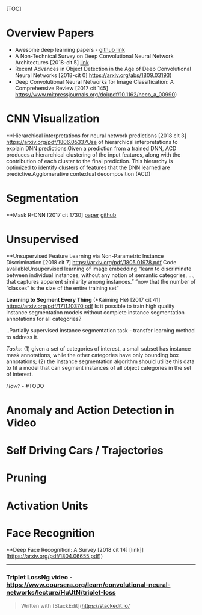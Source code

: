 
[TOC]

# Overview Papers
 - Awesome deep learning papers  - [github link]([https://github.com/terryum/awesome-deep-learning-papers(https://github.com/terryum/awesome-deep-learning-papers))
 - A Non-Technical Survey on Deep Convolutional Neural Network Architectures [2018-cit 5] [link]([https://arxiv.org/pdf/1803.02129.pdf(https://arxiv.org/pdf/1803.02129.pdf))
 - Recent Advances in Object Detection in the Age of Deep Convolutional Neural Networks [2018-cit 0] https://arxiv.org/abs/1809.03193)
 - Deep Convolutional Neural Networks for Image Classification: A Comprehensive Review [2017 cit 145] https://www.mitpressjournals.org/doi/pdf/10.1162/neco_a_00990)


# CNN Visualization
**Hierarchical interpretations for neural network predictions [2018 cit 3] https://arxiv.org/pdf/1806.05337Use of hierarchical interpretations to explain DNN predictions.Given a prediction from a trained DNN, ACD produces a hierarchical clustering of the input features, along with the contribution of each cluster to the final prediction. This hierarchy is optimized to identify clusters of features that the DNN learned are predictive.Agglomerative contextual decomposition (ACD)


# Segmentation
**Mask R-CNN [2017 cit 1730] [paper](https://arxiv.org/pdf/1703.06870.pdf) [github](https://github.com/matterport/Mask_RCNN)


# Unsupervised
**Unsupervised Feature Learning via Non-Parametric Instance Discrimination [2018 cit 7] https://arxiv.org/pdf/1805.01978.pdf
Code availableUnsupervised learning of image embedding
“learn to discriminate between individual instances, without any notion of semantic categories, …, that captures apparent similarity among instances.”
“now that the number of “classes” is the size of the entire training set”

**Learning to Segment Every Thing** (*Kaiming He) [2017 cit 41] https://arxiv.org/pdf/1711.10370.pdf
Is it possible to train high quality instance segmentation models without complete instance segmentation annotations for all categories?

..Partially supervised instance segmentation task - transfer learning method to address it.

*Tasks*: (1) given a set of categories of interest, a small subset has instance mask annotations, while the other categories have only bounding box annotations; (2) the instance segmentation algorithm should utilize this data to fit a model that can segment instances of all object categories in the set of interest.

*How?* - #TODO

# Anomaly and Action Detection in Video

# Self Driving Cars / Trajectories 

# Pruning 

# Activation Units

# Face Recognition
**Deep Face Recognition: A Survey [2018 cit 14] [link]](https://arxiv.org/pdf/1804.06655.pdf))

** **

### Triplet LossNg video - https://www.coursera.org/learn/convolutional-neural-networks/lecture/HuUtN/triplet-loss



> Written with [StackEdit](https://stackedit.io/
<!--stackedit_data:
eyJoaXN0b3J5IjpbLTk5NjA3NDI2NF19
-->